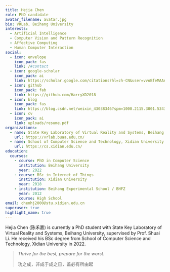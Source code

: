 ```yaml
---
title: Hejia Chen
role: PhD candidate
avatar_filename: avatar.jpg
bio: VRLab, Beihang University
interests:
  - Artificial Intelligence
  - Computer Vision and Pattern Recognition
  - Affective Computing
  - Human Computer Interaction
social:
  - icon: envelope
    icon_pack: fas
    link: /#contact
  - icon: google-scholar
    icon_pack: ai
    link: https://scholar.google.com/citations?hl=zh-CN&user=vvoBfeMAAAAJ
  - icon: github
    icon_pack: fab
    link: https://github.com/HarryXD2018
  - icon: blog
    icon_pack: fas
    link: https://blog.csdn.net/weixin_43038346?spm=1000.2115.3001.5343
  - icon: cv
    icon_pack: ai
    link: uploads/resume.pdf
organizations:
  - name: State Key Laboratory of Virtual Reality and Systems, Beihang University
    url: https://vrlab.buaa.edu.cn/
  - name: School of Computer Science and Technology, Xidian University
    url: https://cs.xidian.edu.cn/
education:
  courses:
    - course: PhD in Computer Science
      institution: Beihang University
      year: 2022
    - course: BSc in Internet of Things
      institution: Xidian University
      year: 2018
    - institution: Beihang Experimental School / BHFZ
      year: 2012
      course: High School
email: chenhj2000@stu.xidian.edu.cn
superuser: true
highlight_name: true
---
```

Hejia Chen (陈禾嘉) is currently a PhD student with State Key Laboratory of Virtual Reality and Systems, Beihang University, supervised by Prof. Shuai Li. He received his BSc degree from School of Computer Science and Technology, Xidian University in 2022.

> *Thrive for the best, prepare for the worst.* 
>
> 功之成，非成于成之日，盖必有所由起